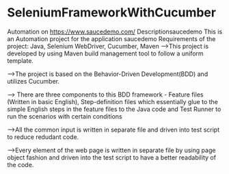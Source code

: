 # SeleniumFrameworkWithCucumber
Automation on https://www.saucedemo.com/
Descriptionsaucedemo
This is an Automation project for the application saucedemo
Requirements of the project: Java, Selenium WebDriver, Cucumber, Maven
-->This project is developed by using Maven build management tool to follow a uniform template.

-->The project is based on the Behavior-Driven Development(BDD) and utilizes Cucumber.

--> There are three components to this BDD framework - Feature files (Written in basic English), Step-definition files which essentially glue to the simple English steps in the feature files to the Java code and Test Runner to run the scenarios with certain conditions

-->All the common input is written in separate file and driven into test script to reduce redudant code.

-->Every element of the web page is written in separate file by using page object fashion and driven into the test script to have a better readability of the code.
